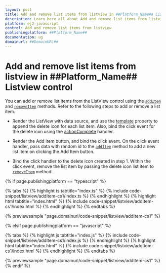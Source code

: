 ```yaml
---
layout: post
title: Add and remove list items from listview in ##Platform_Name## Listview control | Syncfusion
description: Learn here all about Add and remove list items from listview in Syncfusion ##Platform_Name## Listview control of Syncfusion Essential JS 2 and more.
platform: ej2-javascript
control: Add and remove list items from listview 
publishingplatform: ##Platform_Name##
documentation: ug
domainurl: ##DomainURL##
---
```


# Add and remove list items from listview in ##Platform_Name## Listview control

You can add or remove list items from the ListView control using the [`addItem`](../../api/list-view/#additem) and [`removeItem`](../../api/list-view/#removeitem) methods. Refer to the following steps to add or remove a list item.

* Render the ListView with data source, and use the [template](../../api/list-view/#template) property to append the delete icon for each list item. Also, bind the click event for the delete icon using the [actionComplete](../../api/list-view/#actioncomplete) handler.

* Render the Add Item button, and bind the click event. On the click event handler, pass data with random id to the [`addItem`](../../api/list-view/#additem) method to add a new list item on clicking the Add Item button.

* Bind the click handler to the delete icon created in step 1. Within the click event, remove the list item by passing the delete icon list item to [`removeItem`](../../api/list-view/#removeitem) method.

{% if page.publishingplatform == "typescript" %}

 {% tabs %}
{% highlight ts tabtitle="index.ts" %}
{% include code-snippet/listview/addItem-cs1/index.ts %}
{% endhighlight %}
{% highlight html tabtitle="index.html" %}
{% include code-snippet/listview/addItem-cs1/index.html %}
{% endhighlight %}
{% endtabs %}
        
{% previewsample "page.domainurl/code-snippet/listview/addItem-cs1" %}

{% elsif page.publishingplatform == "javascript" %}

{% tabs %}
{% highlight js tabtitle="index.js" %}
{% include code-snippet/listview/addItem-cs1/index.js %}
{% endhighlight %}
{% highlight html tabtitle="index.html" %}
{% include code-snippet/listview/addItem-cs1/index.html %}
{% endhighlight %}
{% endtabs %}

{% previewsample "page.domainurl/code-snippet/listview/addItem-cs1" %}
{% endif %}
